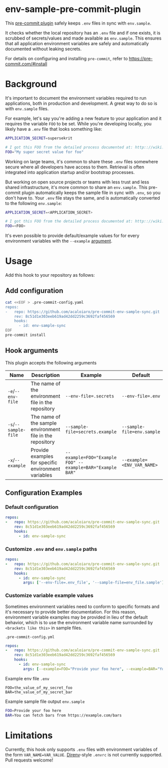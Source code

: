 # env-sample-pre-commit-plugin

This [pre-commit plugin](https://pre-commit.com/#install) safely keeps `.env` files in sync with `env.sample`.

It checks whether the local repository has an `.env` file and if one exists, it is scrubbed of secrets/values and made available as `env.sample`. This ensures that all application environment variables are safely and automatically documented without leaking secrets.

For details on configuring and installing `pre-commit`, refer to https://pre-commit.com/#install

# Background

It's important to document the environment variables required to run applications, both in production and development. A great way to do so is with `env.sample` files.

For example, let's say you're adding a new feature to your application and it requires the variable `FOO` to be set. While you're developing locally, you likely have a `.env` file that looks something like:

```bash
APPLICATION_SECRET=supersekrit

# I got this FOO from the detailed process documented at: http:://wiki.example.com/how_to_get_a_foo
FOO="My super secret value for foo"
```

Working on large teams, it's common to share these `.env` files somewhere secure where all developers have access to them. Retrieval is often integrated into application startup and/or bootstrap processes.

But working on open source projects or teams with less trust and less shared infrastructure, it's more common to share an `env.sample`. This pre-commit plugin automatically keeps the sample file in sync with `.env`, so you don't have to. Your `.env` file stays the same, and is automatically converted to the following `env.sample`:

```bash
APPLICATION_SECRET=<APPLICATION_SECRET>

# I got this FOO from the detailed process documented at: http:://wiki.example.com/how_to_get_a_foo
FOO=<FOO>
```

It's even possible to provide default/example values for for every environment variables with the `--example` [argument](#arguments).

# Usage

Add this hook to your repository as follows:

## Add configuration
```bash
cat <<EOF > .pre-commit-config.yaml
repos:
-   repo: https://github.com/acaloiaro/pre-commit-env-sample-sync.git
    rev: 8c51d1e303eeb619ad42dd2259c3692faf456569
    hooks:
      - id: env-sample-sync
EOF
pre-commit install
```

## Hook arguments

This plugin accepts the following arguments

| Name                  | Description                                               | Example                                                   | Default                       |
| --------------------  | --------------------------------------------------------- | --------------------------------------------------------- | ----------------------------- |
| `-e`/`--env-file`     | The name of the environment file in the repository        | `--env-file=.secrets`                                     | `--env-file=.env`             |
| `-s`/`--sample-file`  | The name of the sample environment file in the repository | `--sample-file=secrets.example`                           | `--sample-file=env.sample`    |
| `-x`/`--example`      | Provide examples for specific environment variables       | `--example=FOO="Example FOO" --example=BAR="Example BAR"` | `--example=<ENV_VAR_NAME>`    |

## Configuration Examples

### Default configuration

```yml
repos:
-   repo: https://github.com/acaloiaro/pre-commit-env-sample-sync.git
    rev: 8c51d1e303eeb619ad42dd2259c3692faf456569
    hooks:
      - id: env-sample-sync
```

### Customize `.env` and `env.sample` paths

```yml
repos:
-   repo: https://github.com/acaloiaro/pre-commit-env-sample-sync.git
    rev: 8c51d1e303eeb619ad42dd2259c3692faf456569
    hooks:
      - id: env-sample-sync
        args: ['--env-file=.env_file', '--sample-file=env_file.sample']
```

### Customize variable example values

Sometimes environment variables need to conform to specific formats and it's necessary to provide better documentation. For this reason, environment variable examples may be provided in lieu of the default behavior, which is to use the environment variable name surrounded by `<brackets like this>` in sample files.

`.pre-commit-config.yml`
```yml
repos:
-   repo: https://github.com/acaloiaro/pre-commit-env-sample-sync.git
    rev: 8c51d1e303eeb619ad42dd2259c3692faf456569
    hooks:
      - id: env-sample-sync
        args: [--example=FOO="Provide your foo here", --example=BAR="You can fetch bars from https://example.com/bars"]
```

Example env file
`.env`
```
FOO=the_value_of_my_secret_foo
BAR=the_value_of_my_secret_bar
```

Example sample file output
`env.sample`
```bash
FOO=Provide your foo here
BAR=You can fetch bars from https://example.com/bars
```

# Limitations

Currently, this hook only supports `.env` files with environment variables of the form `VAR_NAME=VAR_VALUE`. [Direnv](https://direnv.net/)-style `.envrc` is not currently supported. Pull requests welcome!

